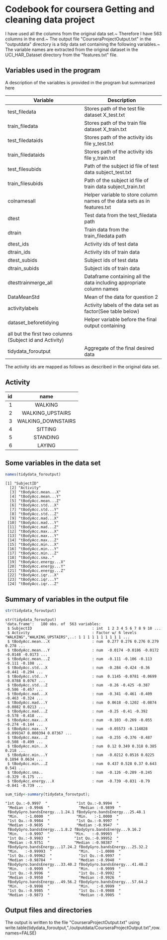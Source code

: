 # Codebook for coursera Getting and cleaning data project

I have used all the columns from the original data set.~ Therefore I have
563 columns in the end.~ The output file "CourseraProjectOutput.txt" in the
"outputdata" directory is
a tidy data set containing the following variables.~ The variable names
are extracted from the original dataset in the UCI_HAR_Dataset directory
from the "features.txt" file.

## Variables used in the program
A description of the variables is provided in the program but
summarized here

|Variable       |  Description       |
|------------|--------------------|
|test_filedata | Stores path of the test file dataset X_test.txt          |
|train_filedata| Stores path of the train file dataset X_train.txt|
|test_filedataids |Stores path of the activity ids  file y_test.txt|
|train_filedataids| Stores path of the activity ids file y_train.txt|
|test_filesubids |Path of the subject id file of test data subject_test.txt|
|train_filesubids |Path of the subject id file of train data subject_train.txt|
|colnamesall   |Helper variable to store column names of the data sets as in features.txt|
|dtest  |Test data from the test_filedata path|
|dtrain| Train data from the train_filedata path|
|dtest_ids| Activity ids of test data|
|dtrain_ids |Activity ids of train data|
|dtest_subids| Subject ids of test data|
|dtrain_subids| Subject ids of train data|
|dtesttrainmerge_all| Dataframe containing all the data including appropriate column names|
|DataMeanStd| Mean of the data for question 2|
|activitylabels| Activity labels of the data set as factor(See table below)|
|dataset_beforetidying | Helper variable before the final output containing|
|all but the first two columns (Subject id and Activity)|
|tidydata_foroutput| Aggregate of the final desired data|

The activity ids are mapped as follows as described in the original data set.

## Activity

| id |              name |
|---:|:-----------------:|
|  1 |           WALKING|
|  2 |  WALKING_UPSTAIRS|
|  3 | WALKING_DOWNSTAIRS|
|  4|            SITTING|
|  5|           STANDING|
|  6|            LAYING|

## Some variables in the data set

```r
names(tidydata_foroutput)
```
```
[1] "SubjectID"                           
  [2] "Activity"                            
  [3] "tBodyAcc.mean...X"                   
  [4] "tBodyAcc.mean...Y"                   
  [5] "tBodyAcc.mean...Z"                   
  [6] "tBodyAcc.std...X"                    
  [7] "tBodyAcc.std...Y"                    
  [8] "tBodyAcc.std...Z"                    
  [9] "tBodyAcc.mad...X"                    
 [10] "tBodyAcc.mad...Y"                    
 [11] "tBodyAcc.mad...Z"                    
 [12] "tBodyAcc.max...X"                    
 [13] "tBodyAcc.max...Y"                    
 [14] "tBodyAcc.max...Z"                    
 [15] "tBodyAcc.min...X"                    
 [16] "tBodyAcc.min...Y"                    
 [17] "tBodyAcc.min...Z"                    
 [18] "tBodyAcc.sma.."                      
 [19] "tBodyAcc.energy...X"                 
 [20] "tBodyAcc.energy...Y"                 
 [21] "tBodyAcc.energy...Z"                 
 [22] "tBodyAcc.iqr...X"                    
 [23] "tBodyAcc.iqr...Y"                    
 [24] "tBodyAcc.iqr...Z"                 
```

## Summary of variables in the output file
``` r
str(tidydata_foroutput)
```


```
str(tidydata_foroutput)
'data.frame':	180 obs. of  563 variables:
 $ SubjectID                           : int  1 2 3 4 5 6 7 8 9 10 ...
 $ Activity                            : Factor w/ 6 levels "WALKING","WALKING_UPSTAIRS",..: 1 1 1 1 1 1 1 1 1 1 ...
 $ tBodyAcc.mean...X                   : num  0.277 0.276 0.276 0.279 0.278 ...
 $ tBodyAcc.mean...Y                   : num  -0.0174 -0.0186 -0.0172 -0.0148 -0.0173 ...
 $ tBodyAcc.mean...Z                   : num  -0.111 -0.106 -0.113 -0.111 -0.108 ...
 $ tBodyAcc.std...X                    : num  -0.284 -0.424 -0.36 -0.441 -0.294 ...
 $ tBodyAcc.std...Y                    : num  0.1145 -0.0781 -0.0699 -0.0788 0.0767 ...
 $ tBodyAcc.std...Z                    : num  -0.26 -0.425 -0.387 -0.586 -0.457 ...
 $ tBodyAcc.mad...X                    : num  -0.341 -0.461 -0.409 -0.463 -0.324 ...
 $ tBodyAcc.mad...Y                    : num  0.0618 -0.1202 -0.0874 -0.0882 0.0213 ...
 $ tBodyAcc.mad...Z                    : num  -0.25 -0.41 -0.392 -0.578 -0.418 ...
 $ tBodyAcc.max...X                    : num  -0.103 -0.269 -0.055 -0.274 -0.144 ...
 $ tBodyAcc.max...Y                    : num  -0.05573 -0.114028 -0.099347 0.000394 0.07367 ...
 $ tBodyAcc.max...Z                    : num  -0.255 -0.376 -0.487 -0.508 -0.499 ...
 $ tBodyAcc.min...X                    : num  0.12 0.349 0.318 0.385 0.218 ...
 $ tBodyAcc.min...Y                    : num  -0.0212 0.0516 0.0225 0.1894 0.0634 ...
 $ tBodyAcc.min...Z                    : num  0.437 0.528 0.37 0.643 0.541 ...
 $ tBodyAcc.sma..                      : num  -0.126 -0.289 -0.245 -0.329 -0.175 ...
 $ tBodyAcc.energy...X                 : num  -0.739 -0.831 -0.79 -0.841 -0.739 ...
```



``` r
sum_tidy<-summary(tidydata_foroutput);
```


```
"1st Qu.:-0.9997  "             "1st Qu.:-0.9994  "            
 "Median :-0.9946  "             "Median :-0.9899  "            
 fBodyGyro.bandsEnergy...1.24.1 fBodyGyro.bandsEnergy...25.48.1
 "Min.   :-1.0000  "            "Min.   :-1.0000  "            
 "1st Qu.:-0.9984  "            "1st Qu.:-0.9997  "            
 "Median :-0.9695  "            "Median :-0.9947  "            
 fBodyGyro.bandsEnergy...1.8.2 fBodyGyro.bandsEnergy...9.16.2
 "Min.   :-0.9997  "           "Min.   :-0.99993  "          
 "1st Qu.:-0.9983  "           "1st Qu.:-0.99952  "          
 "Median :-0.9751  "           "Median :-0.98387  "          
 fBodyGyro.bandsEnergy...17.24.2 fBodyGyro.bandsEnergy...25.32.2
 "Min.   :-0.99993  "            "Min.   :-1.0000  "            
 "1st Qu.:-0.99962  "            "1st Qu.:-0.9997  "            
 "Median :-0.98784  "            "Median :-0.9948  "            
 fBodyGyro.bandsEnergy...33.40.2 fBodyGyro.bandsEnergy...41.48.2
 "Min.   :-0.9999  "             "Min.   :-0.9999  "            
 "1st Qu.:-0.9996  "             "1st Qu.:-0.9992  "            
 "Median :-0.9950  "             "Median :-0.9926  "            
 fBodyGyro.bandsEnergy...49.56.2 fBodyGyro.bandsEnergy...57.64.2
 "Min.   :-0.9998  "             "Min.   :-0.9999  "            
 "1st Qu.:-0.9985  "             "1st Qu.:-0.9988  "            
 "Median :-0.9873  "             "Median :-0.9905  "     
```

## Output files and directories

The output is written to the file "CourseraProjectOutput.txt" 
using write.table(tidydata_foroutput,"./outputdata/CourseraProjectOutput.txt",row.names=FALSE)
